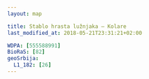 ```yaml
---
layout: map

title: Stablo hrasta lužnjaka – Kolare
last_modified_at: 2018-05-21T23:31:21+02:00

WDPA: [555588991]
BioRaS: [82]
geoSrbija:
  L1_182: [26]
---
```


